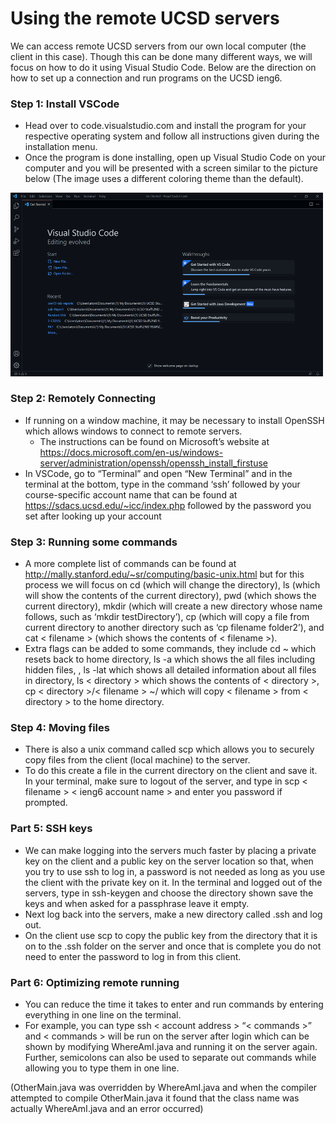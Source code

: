 # Using the remote UCSD servers


We can access remote UCSD servers from our own local computer (the client in this case). Though this can be done many different ways, we will focus on how to do it using Visual Studio Code. Below are the direction on how to set up a connection and run programs on the UCSD ieng6.

### Step 1: Install VSCode
- Head over to code.visualstudio.com and install the program for your respective operating system and follow all instructions given during the installation menu. 
- Once the program is done installing, open up Visual Studio Code on your computer and you will be presented with a screen similar to the picture below (The image uses a different coloring theme than the default).
<img src="pics/1.1.png" width="500"/>


### Step 2: Remotely Connecting
- If running on a window machine, it may be necessary to install OpenSSH which allows windows to connect to remote servers. 
     - The instructions can be found on Microsoft’s website at 
     https://docs.microsoft.com/en-us/windows-server/administration/openssh/openssh_install_firstuse
- In VSCode, go to “Terminal” and open “New Terminal” and in the terminal at the bottom, type in the command ‘ssh’ followed by your course-specific account name that can be found at https://sdacs.ucsd.edu/~icc/index.php followed by the password you set after looking up your account

### Step 3: Running some commands
- A more complete list of commands can be found at http://mally.stanford.edu/~sr/computing/basic-unix.html but for this process we will focus on cd (which will change the directory), ls (which will show the contents of the current directory), pwd (which shows the current directory), mkdir (which will create a new directory whose name follows, such as ‘mkdir testDirectory’), cp (which will copy a file from current directory to another directory such as ‘cp filename folder2’), and cat < filename > (which shows the contents of < filename >).
- Extra flags can be added to some commands, they include cd ~ which resets back to home directory, ls -a which shows the all files including hidden files, , ls -lat which shows all detailed information about all files in directory, ls < directory > which shows the contents of < directory >, cp < directory >/< filename > ~/ which will copy < filename > from < directory > to the home directory.
    
### Step 4: Moving files 
- There is also a unix command called scp which allows you to securely copy files from the client (local machine) to the server. 
- To do this create a file in the current directory on the client and save it. In your terminal, make sure to logout of the server, and type in scp < filename > < ieng6 account name > and enter you password if prompted. 


### Part 5: SSH keys 
- We can make logging into the servers much faster by placing a private key on the client and a public key on the server location so that, when you try to use ssh to log in, a password is not needed as long as you use the client with the private key on it. In the terminal and logged out of the servers, type in ssh-keygen and choose the directory shown save the keys and when asked for a passphrase leave it empty. 
- Next log back into the servers, make a new directory called .ssh and log out. 
- On the client use scp to copy the public key from the directory that it is on to the .ssh folder on the server and once that is complete you do not need to enter the password to log in from this client. 


### Part 6: Optimizing remote running
- You can reduce the time it takes to enter and run commands by entering everything in one line on the terminal. 
- For example, you can type ssh < account address > “< commands >” and < commands > will be run on the server after login which can be shown by modifying WhereAmI.java and running it on the server again. Further, semicolons can also be used to separate out commands while allowing you to type them in one line.

(OtherMain.java was overridden by WhereAmI.java and when the compiler attempted to compile OtherMain.java it found that the class name was actually WhereAmI.java and an error occurred)
